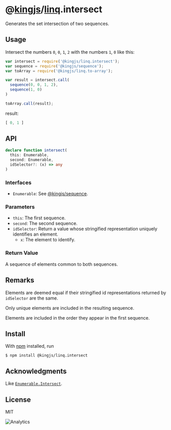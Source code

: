 # @[kingjs](https://www.npmjs.com/package/kingjs)/[linq](https://www.npmjs.com/package/@kingjs/linq).intersect
Generates the set intersection of two sequences.
## Usage
Intersect the numbers `0`, `0`, `1`, `2` with the numbers `1`, `0` like this:
```js
var intersect = require('@kingjs/linq.intersect');
var sequence = require('@kingjs/sequence');
var toArray = require('@kingjs/linq.to-array');

var result = intersect.call(
  sequence(0, 0, 1, 2),
  sequence(1, 0)
)

toArray.call(result);
```
result:
```js
[ 0, 1 ]
```
## API
```ts
declare function intersect(
  this: Enumerable,
  second: Enumerable,
  idSelector?: (x) => any
)
```
### Interfaces
- `Enumerable`: See [@kingjs/sequence](https://www.npmjs.com/package/@kingjs/sequence).
### Parameters
- `this`: The first sequence.
- `second`: The second sequence. 
- `idSelector`: Return a value whose stringified representation uniquely identifies an element.
  - `x`: The element to identify.
### Return Value
A sequence of elements common to both sequences.
## Remarks
Elements are deemed equal if their stringified id representations returned by `idSelector` are the same.

Only unique elements are included in the resulting sequence. 

Elements are included in the order they appear in the first sequence.
## Install
With [npm](https://npmjs.org/) installed, run
```
$ npm install @kingjs/linq.intersect
```
## Acknowledgments
Like [`Enumerable.Intersect`](https://msdn.microsoft.com/en-us/library/bb355408(v=vs.110).aspx).
## License
MIT

![Analytics](https://analytics.kingjs.net/linq/intersect)
